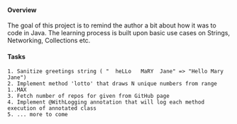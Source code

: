 #### Overview ####

The goal of this project is to remind the author a bit about how it was to code in Java.
The learning process is built upon basic use cases on Strings, Networking, Collections etc.

#### Tasks ####

```
1. Sanitize greetings string ( "  heLLo   MaRY  Jane" => "Hello Mary Jane")
2. Implement method 'lotto' that draws N unique numbers from range 1..MAX
3. Fetch number of repos for given from GitHub page
4. Implement @WithLogging annotation that will log each method execution of annotated class
5. ... more to come
```
